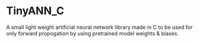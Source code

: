 # TinyANN_C
A small light weight artificial neural network library made in C to be used for only forward propogation by using pretrained model weights &amp; biases.
